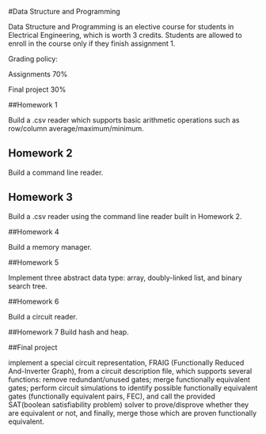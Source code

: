 #Data Structure and Programming

Data Structure and Programming is an elective course for students in Electrical Engineering, which is worth 3 credits. Students are allowed to enroll in the course only if they finish assignment 1.

Grading policy:

Assignments   70%

Final project 30%

##Homework 1

Build a .csv reader which supports basic arithmetic operations such as row/column average/maximum/minimum.

## Homework 2

Build a command line reader.

## Homework 3

Build a .csv reader using the command line reader built in Homework 2.

##Homework 4

Build a memory manager.

##Homework 5

Implement three abstract data type: array, doubly-linked list, and binary search tree.

##Homework 6

Build a circuit reader.

##Homework 7
Build hash and heap.

##Final project

implement a special circuit representation, FRAIG (Functionally Reduced And-Inverter Graph), from a circuit description file, which supports several functions: remove redundant/unused gates; merge functionally equivalent gates; perform circuit simulations to identify possible functionally equivalent gates (functionally equivalent pairs, FEC), and call the provided SAT(boolean satisfiability problem) solver to prove/disprove whether they are equivalent or not, and finally, merge those which are proven functionally equivalent.
